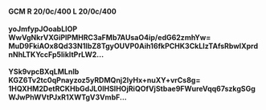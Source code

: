#### GCM R 20/0c/400 L 20/0c/400
**yoJmfypJOoabLlOP**<br/>**WwVgNkrVXGiPlPMHRC3aFMb7AUsaO4ip/edG62zmhYw=**<br/>**MuD9FkiAOx8Qd33N1IbZ8TgyOUVP0Aih16fkPCHK3CkLIzTAfsRbwlXprdnNhLTKYccFp5likItPrLW2...**<br/><br/>
**YSk9vpcBXqLMLnlb**<br/>**KGZ6Tv2tc0qPnayzoz5yRDMQnj2IyHx+nuXY+vrCs8g=**<br/>**1HQXHM2DetRCKHbGdJL0lHSlHOjRiQOfVjStbae9FWureVqq67szkgSGgWJwPhWVtPJxR1XWTgV3VmbF...**